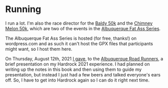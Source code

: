# Running

I run a lot. I'm also the race director for the [Baldy
50k](https://newmexicofa50k.wordpress.com/baldy_50k/) and the [Chimney
Melon
50k](https://newmexicofa50k.wordpress.com/chimney-melon-50k/),
which are two of the events in the [Albuquerque Fat Ass
Series](https://newmexicofa50k.wordpress.com/).

The Albuquerque Fat Ass Series is hosted (for free, thanks!) on
wordpress.com and as such it can't host the GPX files that
participants might want, so I host them here.

On Thursday, August 12th, 2021 [I gave](http://www.abqroadrunners.com/uploads/6/7/7/6/6776981/arr_newsletter_2021.august.pdf),
to the [Albuquerque Road Runners](https://www.abqroadrunners.com/), a
brief presentation on my Hardrock 2021 experience. I had planned on writing
up the notes in this book and then using them to guide my presentation,
but instead I just had a few beers and talked everyone's ears off.  So,
I have to get into Hardrock again so I can do it right next time.
